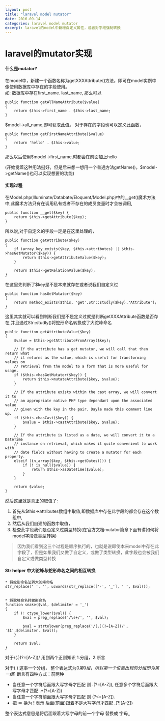```yaml
---
layout: post
title: "laravel model mutator"
date: 2016-09-14
categories: laravel model mutator
excerpt: laravel的model中新增自定义属性，或者对字段强制转换
---
```


# laravel的mutator实现

#### 什么是mutator?
在model中，新建一个函数名称为getXXXAttribute()方法，即可在model实例中像使用数据库中存在的字段使用。  
如: 数据库中存在first_name. last_name, 那么可以

    public function getAllNameAttribute($value)
    {
        return $this->first_name . $this->last_name;
    }

$model->all_name,即可获取此值。
对于存在的字段也可以定义此函数，

    public function getFirstNameAttribute($value)
    {
        return 'hello' . $this->value;
    }

那么以后使用$model->first_name,时都会在前面加上hello

(开始觉着这种用法挺好，但是后来想一想用一个普通方法getName()，$model->getName()也可以实现想要的功能)

#### 实现过程

在Model.php(Illuminate/Databate/Eloquent/Model.php)中的__get()魔术方法中,此魔术方法只有在调用私有或者不存在的成员变量时才会被调用,

    public function __get($key) {
        return $this->getAttribute($key);
    }

所以说,对于自定义的字段一定是在这里处理的，


    public function getAttribute($key)
    {
        if (array_key_exists($key, $this->attributes) || $this->hasGetMutator($key)) {
            return $this->getAttributeValue($key);
        }

        return $this->getRelationValue($key);
    }

在这里先判断了$key是不是本来就存在或者说我们自定义过

    public function hasGetMutator($key)
    {
        return method_exists($this, 'get'.Str::studly($key).'Attribute');
    }

这里其实就可以看到判断我们是不是定义过就是判断getXXXAttribute函数是否存在,并且通过Str::studly()将蛇形命名转换成了大驼峰命名

    public function getAttributeValue($key)
    {
        $value = $this->getAttributeFromArray($key);

        // If the attribute has a get mutator, we will call that then return what
        // it returns as the value, which is useful for transforming values on
        // retrieval from the model to a form that is more useful for usage.
        if ($this->hasGetMutator($key)) {
            return $this->mutateAttribute($key, $value);
        }

        // If the attribute exists within the cast array, we will convert it to
        // an appropriate native PHP type dependant upon the associated value
        // given with the key in the pair. Dayle made this comment line up.
        if ($this->hasCast($key)) {
            $value = $this->castAttribute($key, $value);
        }

        // If the attribute is listed as a date, we will convert it to a DateTime
        // instance on retrieval, which makes it quite convenient to work with
        // date fields without having to create a mutator for each property.
        elseif (in_array($key, $this->getDates())) {
            if (! is_null($value)) {
                return $this->asDateTime($value);
            }
        }

        return $value;
    }

然后这里就是真正的取值了:
1. 首先从$this->attributes数组中取值,即数据库中存在此字段的都会存在这个数组中,
2. 然后从我们自建的函数中取值，
3. 检查此字段我们是否定义过类型转换(在官方文档mutator篇章下面有讲如何将model字段做类型转换)

> 因为我们看到这三个过程是顺序执行的，也就是说即使本来model中存在此字段了，但是如果我们又做了自定义，或做了类型转换，此字段也会被我们自定义或做类型转换

#### Str helper 中大驼峰与蛇形命名之间的相互转换

    * 将蛇形命名法转大驼峰命名
    str_replace(' ', '', ucwords(str_replace(['-', '_'], ' ', $val)));


    * 将驼峰命名转蛇形命名
    function snake($val, $delimiter = '_')
    {
        if (! ctype_lower($val)) {
            $val = preg_replace('/\s+/', '', $val);

            $val = strtolower(preg_replace('/(.)(?=[A-Z])/', '$1'.$delimiter, $val));
        }

        return $val;
    }


对于/(.)(?=[A-Z])/ 用到两个正则知识 1.分组，2.断言

对于(.) 这事一个分组， 整个表达式为$0 第0组，所以第一个位置出现的分组即为第一组$1
断言有四种方式：前两种  
* 当任意一个字符后面跟大写字母才匹配 则 .(?=[A-Z]),   任意多个字符后面跟大写字母才匹配 .*(?=[A-Z])  
* 当任意一个字符前面跟大写字母才匹配 则 (?<=[A-Z]).  
* 把 ＝ 换为 ! 表示 后面(前面)跟着不是大写字母才匹配 .(?![A-Z])

整个表达式意思是将后面跟着大写字母的前一个字母 替换成 字母_

